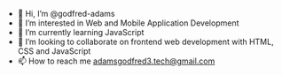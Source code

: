 - 👋 Hi, I’m @godfred-adams
- 👀 I’m interested in Web and Mobile Application Development
- 🌱 I’m currently learning JavaScript
- 💞️ I’m looking to collaborate on frontend web development with HTML, CSS and JavaScript
- 📫 How to reach me adamsgodfred3.tech@gmail.com

<!---
godfred-adams/godfred-adams is a ✨ special ✨ repository because its `README.md` (this file) appears on your GitHub profile.
You can click the Preview link to take a look at your changes.
--->
